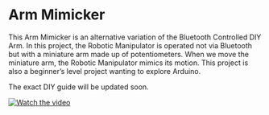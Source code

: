 # Arm Mimicker

This Arm Mimicker is an alternative variation of the Bluetooth Controlled DIY Arm. In this project, the Robotic Manipulator is operated not via Bluetooth but with a miniature arm made up of potentiometers. When we move the miniature arm, the Robotic Manipulator mimics its motion. This project is also a beginner’s level project wanting to explore Arduino. 

The exact DIY guide will be updated soon.

[![Watch the video](https://img.youtube.com/vi/fQ1YfBipUbw/0.jpg)](https://youtu.be/fQ1YfBipUbw)
